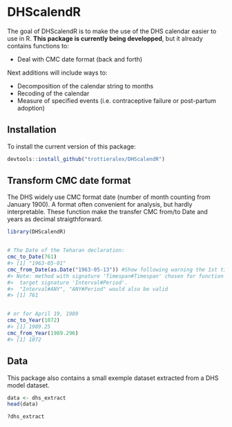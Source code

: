 
<!-- README.md is generated from README.Rmd. Please edit that file -->

# DHScalendR

<!-- badges: start -->

<!-- badges: end -->

The goal of DHScalendR is to make the use of the DHS calendar easier to
use in R. **This package is currently being developped**, but it already
contains functions to:

  - Deal with CMC date format (back and forth)

Next additions will include ways to:

  - Decomposition of the calendar string to months
  - Recoding of the calendar
  - Measure of specified events (i.e. contraceptive failure or
    post-partum
adoption)

## Installation

<!-- You can install the released version of DHScalendR from [CRAN](https://CRAN.R-project.org) with: -->

To install the current version of this package:

``` r
devtools::install_github("trottieralex/DHScalendR")
```

## Transform CMC date format

The DHS widely use CMC format date (number of month counting from
January 1900). A format often convenient for analysis, but hardly
interpretable. These function make the transfer CMC from/to Date and
years as decimal straigthforward.

``` r
library(DHScalendR)


# The Date of the Teharan declaration:
cmc_to_Date(761)
#> [1] "1963-05-01"
cmc_from_Date(as.Date("1963-05-13")) #Show following warning the 1st time
#> Note: method with signature 'Timespan#Timespan' chosen for function '%/%',
#>  target signature 'Interval#Period'.
#>  "Interval#ANY", "ANY#Period" would also be valid
#> [1] 761


# or for April 19, 1989
cmc_to_Year(1072)
#> [1] 1989.25
cmc_from_Year(1989.296)
#> [1] 1072
```

## Data

This package also contains a small exemple dataset extracted from a DHS
model dataset.

``` r
data <- dhs_extract
head(data)

?dhs_extract
```
